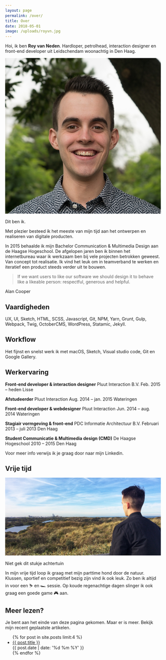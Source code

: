 ```yaml
---
layout: page
permalink: /over/
title: Over
date: 2018-05-01
image: /uploads/royvn.jpg
---
```


Hoi, ik ben **Roy van Neden**. Hardloper, petrolhead, interaction designer en front-end developer uit Leidschendam woonachtig in Den Haag.

![Roy](/uploads/royvn.jpg)

Dit ben ik.

Met plezier besteed ik het meeste van mijn tijd aan het ontwerpen en realiseren van digitale producten.

In 2015 behaalde ik mijn Bachelor Communication & Multimedia Design aan de Haagse Hogeschool. De afgelopen jaren ben ik binnen het internetbureau waar ik werkzaam ben bij vele projecten betrokken geweest. Van concept tot realisatie. Ik vind het leuk om in teamverband te werken en iteratief een product steeds verder uit te bouwen.

> If we want users to like our software we should design it to behave like a likeable person: respectful, generous and helpful.

Alan Cooper

## Vaardigheden

UX, UI, Sketch, HTML, SCSS, Javascript, Git, NPM, Yarn, Grunt, Gulp, Webpack, Twig, OctoberCMS, WordPress, Statamic, Jekyll.

## Workflow

Het fijnst en snelst werk ik met macOS, Sketch, Visual studio code, Git en Google Gallery.

## Werkervaring

**Front-end developer & interaction designer**
Pluut Interaction B.V.
Feb. 2015 – heden
Lisse

**Afstudeerder**
Pluut Interaction
Aug. 2014 – jan. 2015
Wateringen

**Front-end developer & webdesigner**
Pluut Interaction
Jun. 2014 – aug. 2014
Wateringen

**Stagiair vormgeving & front-end**
PDC Informatie Architectuur B.V.
Februari 2013 – juli 2013
Den Haag

**Student Communicatie & Multimedia design (CMD)**
De Haagse Hogeschool
2010 – 2015
Den Haag

Voor meer info verwijs ik je graag door naar mijn Linkedin.

## Vrije tijd

![Uitkijkpunt Meijendel](/uploads/skyline-scheveningen.jpg)

Niet gek dit stukje achtertuin

In mijn vrije tijd loop ik graag met mijn parttime hond door de natuur. Klussen, sportief en competitief bezig zijn vind ik ook leuk. Zo ben ik altijd in voor een ⛷ en 🏎 sessie. Op koude regenachtige dagen slinger ik ook graag een goede game 🎮 aan.

## Meer lezen?
Je bent aan het einde van deze pagina gekomen. Maar er is meer. Bekijk mijn recent geplaatste artikelen.

<ul>
{% for post in site.posts limit:4 %}
  <li>
    <a href="{{ post.url }}">
      {{ post.title }}
    </a> 
    <div>
      {{ post.date | date: '%d %m %Y' }}
    </div>
  </li>
{% endfor %}
</ul>